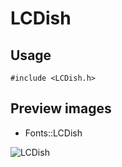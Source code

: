 LCDish
==========

Usage
------

    #include <LCDish.h>

Preview images
--------------
* Fonts::LCDish 

![LCDish](https://raw.githubusercontent.com/Cariad/LCDish/master/Preview/LCDish.png)

